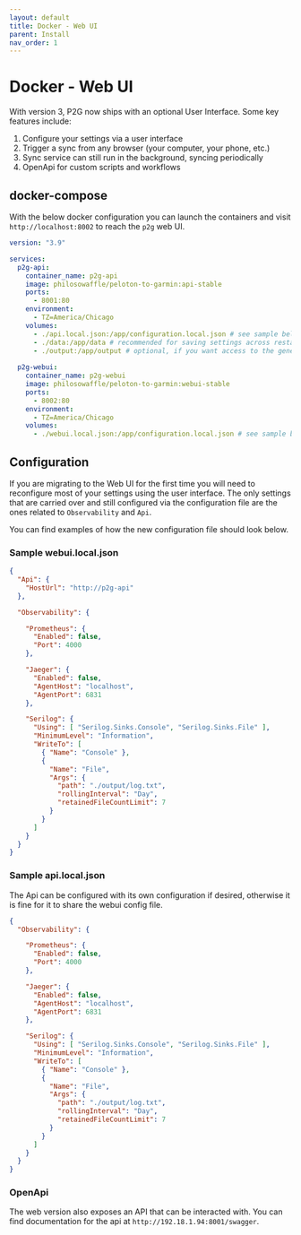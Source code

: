 ```yaml
---
layout: default
title: Docker - Web UI
parent: Install
nav_order: 1
---
```


# Docker - Web UI

With version 3, P2G now ships with an optional User Interface. Some key features include:

1. Configure your settings via a user interface
1. Trigger a sync from any browser (your computer, your phone, etc.)
1. Sync service can still run in the background, syncing periodically
1. OpenApi for custom scripts and workflows

## docker-compose

With the below docker configuration you can launch the containers and visit `http://localhost:8002` to reach the `p2g` web UI.

```yaml
version: "3.9"

services:
  p2g-api:
    container_name: p2g-api
    image: philosowaffle/peloton-to-garmin:api-stable
    ports:
      - 8001:80
    environment:
      - TZ=America/Chicago
    volumes:
      - ./api.local.json:/app/configuration.local.json # see sample below
      - ./data:/app/data # recommended for saving settings across restarts
      - ./output:/app/output # optional, if you want access to the generated workout and log files
  
  p2g-webui:
    container_name: p2g-webui
    image: philosowaffle/peloton-to-garmin:webui-stable
    ports:
      - 8002:80
    environment:
      - TZ=America/Chicago
    volumes:
      - ./webui.local.json:/app/configuration.local.json # see sample below
```

## Configuration

If you are migrating to the Web UI for the first time you will need to reconfigure most of your settings using the user interface.  The only settings that are carried over and still configured via the configuration file are the ones related to `Observability` and `Api`.

You can find examples of how the new configuration file should look below.

### Sample webui.local.json

```json
{
  "Api": {
    "HostUrl": "http://p2g-api"
  },

  "Observability": {

    "Prometheus": {
      "Enabled": false,
      "Port": 4000
    },

    "Jaeger": {
      "Enabled": false,
      "AgentHost": "localhost",
      "AgentPort": 6831
    },

    "Serilog": {
      "Using": [ "Serilog.Sinks.Console", "Serilog.Sinks.File" ],
      "MinimumLevel": "Information",
      "WriteTo": [
        { "Name": "Console" },
        {
          "Name": "File",
          "Args": {
            "path": "./output/log.txt",
            "rollingInterval": "Day",
            "retainedFileCountLimit": 7
          }
        }
      ]
    }
  }
}
```

### Sample api.local.json

The Api can be configured with its own configuration if desired, otherwise it is fine for it to share the webui config file.

```json
{
  "Observability": {

    "Prometheus": {
      "Enabled": false,
      "Port": 4000
    },

    "Jaeger": {
      "Enabled": false,
      "AgentHost": "localhost",
      "AgentPort": 6831
    },

    "Serilog": {
      "Using": [ "Serilog.Sinks.Console", "Serilog.Sinks.File" ],
      "MinimumLevel": "Information",
      "WriteTo": [
        { "Name": "Console" },
        {
          "Name": "File",
          "Args": {
            "path": "./output/log.txt",
            "rollingInterval": "Day",
            "retainedFileCountLimit": 7
          }
        }
      ]
    }
  }
}
```

### OpenApi

The web version also exposes an API that can be interacted with. You can find documentation for the api at `http://192.18.1.94:8001/swagger`.